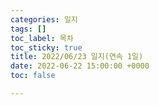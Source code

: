 ```yaml
---
categories: 일지
tags: []
toc_label: 목차
toc_sticky: true
title: 2022/06/23 일지(연속 1일)
date: 2022-06-22 15:00:00 +0000
toc: false

---
```

